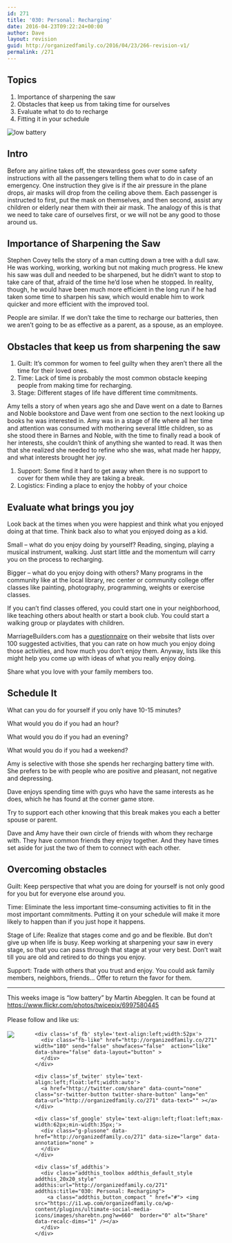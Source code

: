 ```yaml
---
id: 271
title: '030: Personal: Recharging'
date: 2016-04-23T09:22:24+00:00
author: Dave
layout: revision
guid: http://organizedfamily.co/2016/04/23/266-revision-v1/
permalink: /271
---
```

## Topics

  1. Importance of sharpening the saw
  2. Obstacles that keep us from taking time for ourselves
  3. Evaluate what to do to recharge
  4. Fitting it in your schedule

<img src="https://i0.wp.com/organizedfamily.co/wp-content/uploads/2016/04/6997580445_80f70581c8_z.jpg?w=660" alt="low battery" data-recalc-dims="1" /> 

## Intro

Before any airline takes off, the stewardess goes over some safety instructions with all the passengers telling them what to do in case of an emergency. One instruction they give is if the air pressure in the plane drops, air masks will drop from the ceiling above them. Each passenger is instructed to first, put the mask on themselves, and then second, assist any children or elderly near them with their air mask. The analogy of this is that we need to take care of ourselves first, or we will not be any good to those around us.

## Importance of Sharpening the Saw

Stephen Covey tells the story of a man cutting down a tree with a dull saw. He was working, working, working but not making much progress. He knew his saw was dull and needed to be sharpened, but he didn&#8217;t want to stop to take care of that, afraid of the time he&#8217;d lose when he stopped. In reality, though, he would have been much more efficient in the long run if he had taken some time to sharpen his saw, which would enable him to work quicker and more efficient with the improved tool.

People are similar. If we don&#8217;t take the time to recharge our batteries, then we aren&#8217;t going to be as effective as a parent, as a spouse, as an employee.

## Obstacles that keep us from sharpening the saw

  1. Guilt: It&#8217;s common for women to feel guilty when they aren&#8217;t there all the time for their loved ones.
  2. Time: Lack of time is probably the most common obstacle keeping people from making time for recharging.
  3. Stage: Different stages of life have different time commitments. 

Amy tells a story of when years ago she and Dave went on a date to Barnes and Noble bookstore and Dave went from one section to the next looking up books he was interested in. Amy was in a stage of life where all her time and attention was consumed with mothering several little children, so as she stood there in Barnes and Noble, with the time to finally read a book of her interests, she couldn&#8217;t think of anything she wanted to read. It was then that she realized she needed to refine who she was, what made her happy, and what interests brought her joy.

  1. Support: Some find it hard to get away when there is no support to cover for them while they are taking a break.
  2. Logistics: Finding a place to enjoy the hobby of your choice

## Evaluate what brings you joy

Look back at the times when you were happiest and think what you enjoyed doing at that time. Think back also to what you enjoyed doing as a kid.

Small &#8211; what do you enjoy doing by yourself? Reading, singing, playing a musical instrument, walking. Just start little and the momentum will carry you on the process to recharging.

Bigger &#8211; what do you enjoy doing with others? Many programs in the community like at the local library, rec center or community college offer classes like painting, photography, programming, weights or exercise classes.

If you can&#8217;t find classes offered, you could start one in your neighborhood, like teaching others about health or start a book club. You could start a walking group or playdates with children.

MarriageBuilders.com has a [questionnaire](http://www.marriagebuilders.com/forms/rei.pdf) on their website that lists over 100 suggested activities, that you can rate on how much you enjoy doing those activities, and how much you don&#8217;t enjoy them. Anyway, lists like this might help you come up with ideas of what you really enjoy doing.

Share what you love with your family members too.

## Schedule It

What can you do for yourself if you only have 10-15 minutes?

What would you do if you had an hour?

What would you do if you had an evening?

What would you do if you had a weekend?

Amy is selective with those she spends her recharging battery time with. She prefers to be with people who are positive and pleasant, not negative and depressing.

Dave enjoys spending time with guys who have the same interests as he does, which he has found at the corner game store.

Try to support each other knowing that this break makes you each a better spouse or parent.

Dave and Amy have their own circle of friends with whom they recharge with. They have common friends they enjoy together. And they have times set aside for just the two of them to connect with each other.

## Overcoming obstacles

Guilt: Keep perspective that what you are doing for yourself is not only good for you but for everyone else around you.

Time: Eliminate the less important time-consuming activities to fit in the most important commitments. Putting it on your schedule will make it more likely to happen than if you just hope it happens.

Stage of Life: Realize that stages come and go and be flexible. But don&#8217;t give up when life is busy. Keep working at sharpening your saw in every stage, so that you can pass through that stage at your very best. Don&#8217;t wait till you are old and retired to do things you enjoy.

Support: Trade with others that you trust and enjoy. You could ask family members, neighbors, friends&#8230; Offer to return the favor for them.

* * *

This weeks image is &#8220;low battery&#8221; by Martin Abegglen. It can be found at https://www.flickr.com/photos/twicepix/6997580445

<div class='sfsi_Sicons' style='width: 100%; display: inline-block; vertical-align: middle; text-align:left'>
  <div style='margin:0px 8px 0px 0px; line-height: 24px'>
    <span>Please follow and like us:</span>
  </div>
  
  <div class='sfsi_socialwpr'>
    <div class='sf_subscrbe' style='text-align:left;float:left;width:64px'>
      <a href="http://www.specificfeeds.com/widget/emailsubscribe/MTc5ODgx/OA==/" target="_blank"><img src="https://i2.wp.com/organizedfamily.co/wp-content/plugins/ultimate-social-media-icons/images/follow_subscribe.png?w=660" data-recalc-dims="1" /></a>
    </div>
    
    <div class='sf_fb' style='text-align:left;width:52px'>
      <div class="fb-like" href="http://organizedfamily.co/271" width="180" send="false" showfaces="false"  action="like" data-share="false" data-layout="button" >
      </div>
    </div>
    
    <div class='sf_twiter' style='text-align:left;float:left;width:auto'>
      <a href="http://twitter.com/share" data-count="none" class="sr-twitter-button twitter-share-button" lang="en" data-url="http://organizedfamily.co/271" data-text="" ></a>
    </div>
    
    <div class='sf_google' style='text-align:left;float:left;max-width:62px;min-width:35px;'>
      <div class="g-plusone" data-href="http://organizedfamily.co/271" data-size="large" data-annotation="none" >
      </div>
    </div>
    
    <div class='sf_addthis'>
      <div class="addthis_toolbox addthis_default_style addthis_20x20_style" addthis:url="http://organizedfamily.co/271" addthis:title="030: Personal: Recharging">
        <a class="addthis_button_compact " href="#"> <img src="https://i1.wp.com/organizedfamily.co/wp-content/plugins/ultimate-social-media-icons/images/sharebtn.png?w=660"  border="0" alt="Share" data-recalc-dims="1" /></a>
      </div>
    </div>
  </div>
</div>
